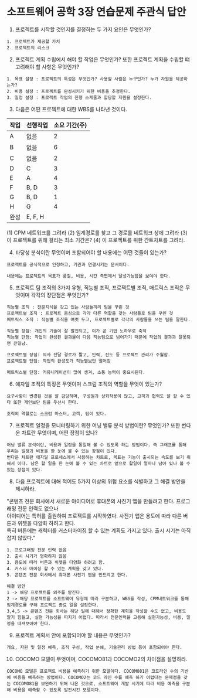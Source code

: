 # 소프트웨어 공학 3장 연습문제 주관식 답안


1. 프로젝트를 시작할 것인지를 결정하는 두 가지 요인은 무엇인가?
```commandline
1. 프로젝트가 제공할 가치
2. 프로젝트의 리스크
```
2. 프로젝트 계획 수립에서 해야 할 작업은 무엇인가? 또한 프로젝트 계획을 수립할 떄 고려해야 할 사항은 무엇인가?
```commandline
1. 목표 설정 : 프로젝트의 특성은 무엇인가? 사용할 사람은 누구인가? 누가 자원을 제공하는가?
2. 비용 설정 : 프로젝트를 완성시키기 위한 비용을 추정한다.
3. 일정 설정 : 프로젝트 작업의 진행 스케줄과 할당할 자원을 설정한다.
```
3. 다음은 어떤 프로젝트에 대한 WBS를 나타낸 것이다.

| 작업 | 선행작업    | 소요 기간(주) |
|----|---------|----------|
| A  | 없음      | 2        |
| B  | 없음      | 6        |
| C  | 없음      | 2        |
| D  | C       | 3        |
| E  | A       | 4        |
| F  | B, D    | 3        |
| G  | B, D    | 1        |
| H  | G       | 4        |
| 완성 | E, F, H |          |

(1) CPM 네트워크를 그려라
(2) 임계경로를 찾고 그 경로를 네트워크 상에 그려라
(3) 이 프로젝트를 위해 걸리는 최소 기간은?
(4) 이 프로젝트를 위한 간트차트를 그려라.

4. 타당성 분석이란 무엇이며 포함되어야 할 내용에는 어떤 것들이 있는가?
```commandline
프로젝트를 공식적으로 인정하고, 기관과 연결시키는 문서이다.

내용에는 프로젝트의 목표가 품질, 비용, 시간 측면에서 달성가능함을 보여야 한다.
```
5. 프로젝트 팀 조직의 3가지 유형, 직능별 조직, 프로젝트별 조직, 매트릭스 조직은 무엇이며 각각의 장단점은 무엇인가?
```commandline
직능별 조직 : 전문지식을 갖고 있는 사람들끼리 팀을 꾸린 것
프로젝트별 조직 : 프로젝트 중심으로 각각 다른 역할을 갖는 사람들로 팀을 꾸린 것
매트릭스 조직 : 직능별 조직을 여럿 두고, 프로젝트별로 각각의 사람들을 쓰는 팀을 말한다.

직능별 장점: 개인의 기술이 잘 발전되고, 이가 곧 기업 노하우로 축적
직능별 단점: 작업이 완성된 결과물이 다음 직능팀으로 넘어가기 때문에 작업의 결과과 잘못되면 큰일남.

프로젝트별 장점: 의사 전달 경로가 짧고, 인력, 진도 등 프로젝트 관리가 수월함.
프로젝트별 단점: 작업의 완성도가 직능별보단 떨어짐

매트릭스별 단점: 커뮤니케이션이 많이 생겨, 소통 능력이 중요시된다. 
```

6. 애자일 조직의 특징은 무엇이며 스크럼 조직의 역할을 무엇이 있는가?
```commandline
요구사항이 변경된 것을 잘 감당하며, 구성원과 상화작용이 많고, 고객과 협력도 잘 할 수 있다 또한 개인보단 팀을 우선시 한다.

조직의 역할로는 스크럼 마스터, 고객, 팀이 있다. 
```

7. 프로젝트 일정을 모니터링하기 위한 어닝 밸류 분석 방법이란? 무엇인가? 또한 번다운 차트란 무엇이며, 어떤 장점이 있나?
```commandline
어닝 밸류 분석이란, 비용과 일정을 통일해 볼 수 있도록 하는 방법이다. 즉 그래프를 통해 우리는 일정과 비용을 한 눈에 볼 수 있는 장점이 있다.
번다운 차트란 애자일 프로세스에서 사용하는 차트로, 목표는 기능이 출시되는 속도를 보기 위해서 이다. 남은 할 일을 한 눈에 볼 수 있는 차트로 앞으로 할일이 얼마나 남아 있나 볼 수 있는 장점이 있다.

```
8. 다음 프로젝트에 대해 적어도 5가지 이상의 위험 요소를 식별하고 그 해결 방안을 제시하라.

"콘텐츠 전문 회사에서 새로운 아이디어로 휴대폰의 사진기 앱을 만들려고 한다. 프로그래밍 전문 인력도 없으나<br>아이디어는 특허를 출원하여 프로젝트를 시작하였다. 사진기 앱은 용도에 따라 다른 버튼과 위젯을 다양화 하려고 한다.<br> 특히 버튼에는 캐릭터를 커스터마이징 할 수 있는 계획도 가지고 있다. 출시 시기는 아직 잡지 않았다."
```commandline
1. 프로그래밍 전문 인력 없음
2. 출시 시기가 명확하지 않음
3. 용도에 따라 버튼과 위젯을 다양화 하려고 함.
4. 커스터 마이징 할 수 있는 계획을 갖고 있다.
5. 콘텐츠 전문 회사에서 휴대폰 사진기 앱을 만드려고 한다.

해결 방안
1 -> 해당 프로젝트를 외주를 맡긴다.
2 -> 해당 프로젝트를 소프트웨어 유형에 따라 구분하고, WBS를 작성, CPM네트워크를 통해 임계경로를 구해 프로젝트 종료 일을 설정한다.
3,4,5 -> 콘텐츠 전문 회사는 해당 일에 대해서 정확한 계획을 작성할 수도 없고, 비용도 알기 힘들고, 실현 가능성을 따지기 어렵다. 따라서 전문인력을 고용해 실현가능성, 비용, 일정을 따져보아야 한다. 
```
9. 프로젝트 계획서 안에 포함되어야 할 내용은 무엇인가?
```commandline
개요, 자원 및 일정 예측, 조직 구성, 작업 분해, 기술관리 방법 등이 포함되어야 한다.
```
10. COCOMO 모델이 무엇이며, COCOMO81과 COCOMO2의 차이점을 설명하라.
```commandline
COCOMO 모델은 프로젝트 비용을 예측하기 위한 모델이다. COCOMO81은 코드라인 수의 기반에 비용을 예측하는 방법이다. COCOMO2는 코드 라인 수를 예측 하기 어렵다는 문제점을 갖는 COCOMO81을 보완하기 위해 나온 것으로, 소프트웨어 개발 시기에 따라 비용 예측을 구분해 비용을 예측할 수 있도록 발전시킨 모델이다.
```
